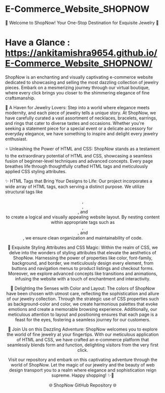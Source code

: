 # E-Commerce_Website_SHOPNOW
🌟 Welcome to ShopNow! Your One-Stop Destination for Exquisite Jewelry 🌟
# Have a Glance : https://ankitamishra9654.github.io/E-Commerce_Website_SHOPNOW/
ShopNow is an enchanting and visually captivating e-commerce website dedicated to showcasing and selling the most dazzling collection of jewelry pieces. Embark on a mesmerizing journey through our virtual boutique, where every click brings you closer to the shimmering elegance of fine craftsmanship.

📌 A Haven for Jewelry Lovers:
Step into a world where elegance meets modernity, and each piece of jewelry tells a unique story. At ShopNow, we have carefully curated a vast assortment of necklaces, bracelets, earrings, and rings that cater to diverse tastes and occasions. Whether you're seeking a statement piece for a special event or a delicate accessory for everyday elegance, we have something to inspire and delight every jewelry enthusiast.

⭐️ Unleashing the Power of HTML and CSS:
ShopNow stands as a testament to the extraordinary potential of HTML and CSS, showcasing a seamless fusion of beginner-level techniques and advanced concepts. Every page breathes life through thoughtfully crafted HTML tags and meticulously applied CSS styling attributes.

✨ HTML Tags that Bring Your Designs to Life:
Our project incorporates a wide array of HTML tags, each serving a distinct purpose. We utilize structural tags like <header>, <nav>, <main>, and <footer> to create a logical and visually appealing website layout. By nesting content within appropriate tags such as <div>, <section>, and <article>, we ensure clean organization and maintainability of code.

💅 Exquisite Styling Attributes and CSS Magic:
Within the realm of CSS, we delve into the wonders of styling attributes that elevate the aesthetics of ShopNow. Harnessing the power of properties like color, font-family, background, and border, we meticulously design every element, from buttons and navigation menus to product listings and checkout forms. Moreover, we explore advanced concepts like transitions and animations, infusing the website with a touch of enchantment and interactivity.

🎨 Delighting the Senses with Color and Layout:
The colors of ShopNow have been chosen with utmost care, reflecting the sophistication and allure of our jewelry collection. Through the strategic use of CSS properties such as background-color and color, we create harmonious palettes that evoke emotions and create a memorable browsing experience. Additionally, our meticulous attention to layout and positioning ensures that each page is a feast for the eyes, fostering a seamless journey for our customers.

🌟 Join Us on this Dazzling Adventure:
ShopNow welcomes you to explore the world of fine jewelry at your fingertips. With our meticulous application of HTML and CSS, we have crafted an e-commerce platform that seamlessly blends form and function, delighting visitors from the very first click.

Visit our repository and embark on this captivating adventure through the world of ShopNow. Let the magic of our jewelry and the beauty of web design transport you to a realm where elegance and sophistication reign supreme. Happy shopping! ✨💍

🌐 ShopNow GitHub Repository 🌐

